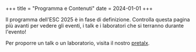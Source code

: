 +++
title = "Programma e Contenuti"
date = 2024-01-01
+++

Il programma dell'ESC 2025 è in fase di definizione. Controlla questa pagina più avanti per vedere gli eventi, i talk e i laboratori che si terranno durante l'evento!



Per proporre un talk o un laboratorio, visita il nostro [pretalx](https://pretalx.endsummer.camp/2K25/cfp).